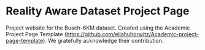 # Reality Aware Dataset Project Page

Project website for the Busch-6KM dataset. Created using the Academic Project Page Template (https://github.com/eliahuhorwitz/Academic-project-page-template). We gratefully acknowledge their contribution.
